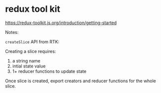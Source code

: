 # redux tool kit

https://redux-toolkit.js.org/introduction/getting-started

Notes:

`createSlice` API from RTK:

Creating a slice requires:

1. a string name 
2. intial state value
3. 1+ reducer functions to update state

Once slice is created, export creators and reducer functions for the whole slice.